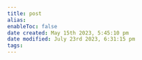 ```yaml
---
title: post
alias: 
enableToc: false
date created: May 15th 2023, 5:45:10 pm
date modified: July 23rd 2023, 6:31:15 pm
tags: 
---
```

